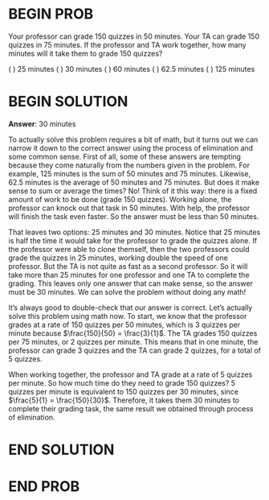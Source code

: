 # BEGIN PROB

Your professor can grade 150 quizzes in 50 minutes. Your TA can grade 150 quizzes in 75 minutes. If the professor and TA work together, how many minutes will it take them to grade 150 quizzes?

( ) 25 minutes
( ) 30 minutes
( ) 60 minutes
( ) 62.5 minutes
( ) 125 minutes


# BEGIN SOLUTION

**Answer**: 30 minutes

To actually solve this problem requires a bit of math, but it turns out we can narrow it down to the correct answer using the process of elimination and some common sense. First of all, some of these answers are tempting because they come naturally from the numbers given in the problem. For example, 125 minutes is the sum of 50 minutes and 75 minutes. Likewise, 62.5 minutes is the average of 50 minutes and 75 minutes. But does it make sense to sum or average the times? No! Think of it this way: there is a fixed amount of work to be done (grade 150 quizzes). Working alone, the professor can knock out that task in 50 minutes. With help, the professor will finish the task even faster. So the answer must be less than 50 minutes. 

That leaves two options: 25 minutes and 30 minutes. Notice that 25 minutes is half the time it would take for the professor to grade the quizzes alone. If the professor were able to clone themself, then the two professors could grade the quizzes in 25 minutes, working double the speed of one professor. But the TA is not quite as fast as a second professor. So it will take more than 25 minutes for one professor and one TA to complete the grading. This leaves only one answer that can make sense, so the answer must be 30 minutes. We can solve the problem without doing any math!

It’s always good to double-check that our answer is correct. Let’s actually solve this problem using math now. To start, we know that the professor grades at a rate of 150 quizzes per 50 minutes, which is 3 quizzes per minute because $\frac{150}{50} = \frac{3}{1}$. The TA grades 150 quizzes per 75 minutes, or 2 quizzes per minute. This means that in one minute, the professor can grade 3 quizzes and the TA can grade 2 quizzes, for a total of 5 quizzes. 

When working together, the professor and TA grade at a rate of 5 quizzes per minute. So how much time do they need to grade 150 quizzes? 5 quizzes per minute is equivalent to 150 quizzes per 30 minutes, since $\frac{5}{1} = \frac{150}{30}$. Therefore, it takes them 30 minutes to complete their grading task, the same result we obtained through process of elimination.

# END SOLUTION

# END PROB
